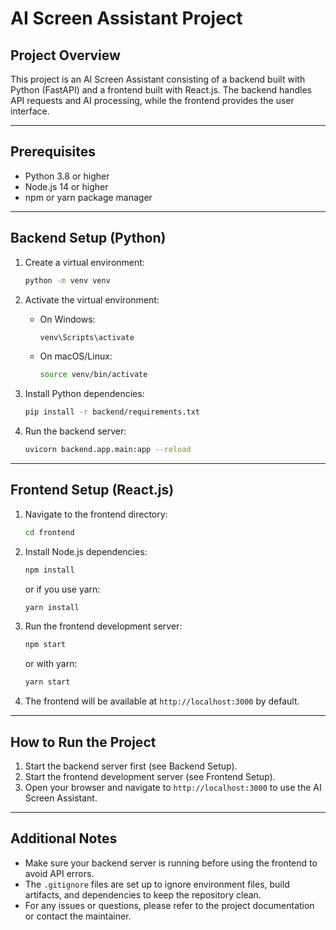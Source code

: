 # AI Screen Assistant Project

## Project Overview
This project is an AI Screen Assistant consisting of a backend built with Python (FastAPI) and a frontend built with React.js. The backend handles API requests and AI processing, while the frontend provides the user interface.

---

## Prerequisites

- Python 3.8 or higher
- Node.js 14 or higher
- npm or yarn package manager

---

## Backend Setup (Python)

1. Create a virtual environment:
   ```bash
   python -m venv venv
   ```

2. Activate the virtual environment:
   - On Windows:
     ```bash
     venv\Scripts\activate
     ```
   - On macOS/Linux:
     ```bash
     source venv/bin/activate
     ```

3. Install Python dependencies:
   ```bash
   pip install -r backend/requirements.txt
   ```

4. Run the backend server:
   ```bash
   uvicorn backend.app.main:app --reload
   ```

---

## Frontend Setup (React.js)

1. Navigate to the frontend directory:
   ```bash
   cd frontend
   ```

2. Install Node.js dependencies:
   ```bash
   npm install
   ```
   or if you use yarn:
   ```bash
   yarn install
   ```

3. Run the frontend development server:
   ```bash
   npm start
   ```
   or with yarn:
   ```bash
   yarn start
   ```

4. The frontend will be available at `http://localhost:3000` by default.

---

## How to Run the Project

1. Start the backend server first (see Backend Setup).
2. Start the frontend development server (see Frontend Setup).
3. Open your browser and navigate to `http://localhost:3000` to use the AI Screen Assistant.

---

## Additional Notes

- Make sure your backend server is running before using the frontend to avoid API errors.
- The `.gitignore` files are set up to ignore environment files, build artifacts, and dependencies to keep the repository clean.
- For any issues or questions, please refer to the project documentation or contact the maintainer.
